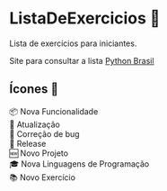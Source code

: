 # ListaDeExercicios 🚀

Lista de exercícios para iniciantes.

Site para consultar a lista [Python Brasil](https://wiki.python.org.br/ListaDeExercicios)


## Ícones  :orange_book:

:package: Nova Funcionalidade <br>
:floppy_disk: Atualização <br>
:bug: Correção de bug <br>
:checkered_flag: Release <br>
:new: Novo Projeto <br>
:mortar_board: Nova Linguagens de Programação <br>
:books: Novo Exercício <br>
